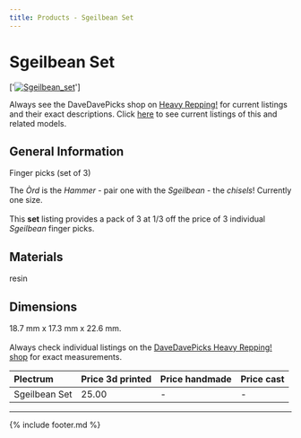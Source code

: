 ```yaml
---
title: Products - Sgeilbean Set
---
```

# Sgeilbean Set

['[![Sgeilbean_set](../../assets/images/sgeilbean_set_01.jpg)](../picks/sgeilbean_set)']

Always see the DaveDavePicks shop on [Heavy Repping!](https://www.heavyrepping.com/shop/store/davedavepicks/) for current listings and their exact descriptions. Click [here](https://heavyrepping.com/davedavepicks/?s=Sgeilbean&post_type=product) to see current listings of this and related models.

## General Information
Finger picks (set of 3)

The *Òrd* is the *Hammer* - pair one with the *Sgeilbean* - the *chisels*! Currently one size.<br/><br/>This **set** listing provides a pack of 3 at 1/3 off the price of 3 individual *Sgeilbean* finger picks.

## Materials
resin

## Dimensions
18.7 mm x 17.3 mm x 22.6 mm.<br/><br/>Always check individual listings on the [DaveDavePicks Heavy Repping! shop](https://heavyrepping.com/davedavepicks/shop/) for exact measurements.

| **Plectrum**                                        | **Price 3d printed**   | **Price handmade**   | **Price cast**   |
|:----------------------------------------------------|:-----------------------|:---------------------|:-----------------|
| Sgeilbean Set                                          | 25.00               | -             | -         |

---

{% include footer.md %}